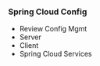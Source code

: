 <!-- .element: class="toc" -->

### Spring Cloud Config

* Review Config Mgmt
* Server
* Client <!-- .element: class="current-item" -->
* Spring Cloud Services

<i class="fa fa-cloud fa-lg"></i>
